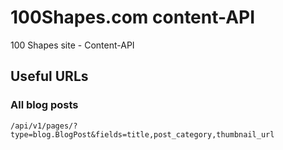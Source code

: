 
# 100Shapes.com content-API
100 Shapes site - Content-API

## Useful URLs

### All blog posts
	/api/v1/pages/?type=blog.BlogPost&fields=title,post_category,thumbnail_url
